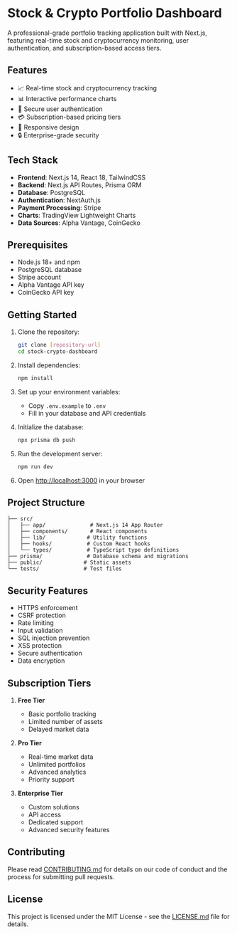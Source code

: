 # Stock & Crypto Portfolio Dashboard

A professional-grade portfolio tracking application built with Next.js, featuring real-time stock and cryptocurrency monitoring, user authentication, and subscription-based access tiers.

## Features

- 📈 Real-time stock and cryptocurrency tracking
- 📊 Interactive performance charts
- 👤 Secure user authentication
- 💳 Subscription-based pricing tiers
- 📱 Responsive design
- 🔒 Enterprise-grade security

## Tech Stack

- **Frontend**: Next.js 14, React 18, TailwindCSS
- **Backend**: Next.js API Routes, Prisma ORM
- **Database**: PostgreSQL
- **Authentication**: NextAuth.js
- **Payment Processing**: Stripe
- **Charts**: TradingView Lightweight Charts
- **Data Sources**: Alpha Vantage, CoinGecko

## Prerequisites

- Node.js 18+ and npm
- PostgreSQL database
- Stripe account
- Alpha Vantage API key
- CoinGecko API key

## Getting Started

1. Clone the repository:
   ```bash
   git clone [repository-url]
   cd stock-crypto-dashboard
   ```

2. Install dependencies:
   ```bash
   npm install
   ```

3. Set up your environment variables:
   - Copy `.env.example` to `.env`
   - Fill in your database and API credentials

4. Initialize the database:
   ```bash
   npx prisma db push
   ```

5. Run the development server:
   ```bash
   npm run dev
   ```

6. Open [http://localhost:3000](http://localhost:3000) in your browser

## Project Structure

```
├── src/
│   ├── app/              # Next.js 14 App Router
│   ├── components/       # React components
│   ├── lib/             # Utility functions
│   ├── hooks/           # Custom React hooks
│   └── types/           # TypeScript type definitions
├── prisma/              # Database schema and migrations
├── public/             # Static assets
└── tests/              # Test files
```

## Security Features

- HTTPS enforcement
- CSRF protection
- Rate limiting
- Input validation
- SQL injection prevention
- XSS protection
- Secure authentication
- Data encryption

## Subscription Tiers

1. **Free Tier**
   - Basic portfolio tracking
   - Limited number of assets
   - Delayed market data

2. **Pro Tier**
   - Real-time market data
   - Unlimited portfolios
   - Advanced analytics
   - Priority support

3. **Enterprise Tier**
   - Custom solutions
   - API access
   - Dedicated support
   - Advanced security features

## Contributing

Please read [CONTRIBUTING.md](CONTRIBUTING.md) for details on our code of conduct and the process for submitting pull requests.

## License

This project is licensed under the MIT License - see the [LICENSE.md](LICENSE.md) file for details.
